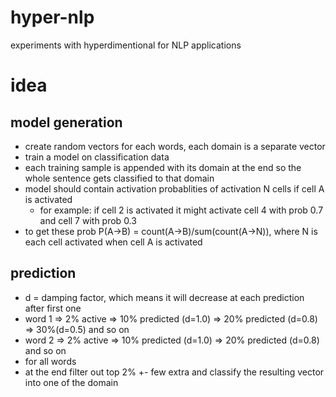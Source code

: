 # hyper-nlp
experiments with hyperdimentional for NLP applications

# idea
## model generation
- create random vectors for each words, each domain is a separate vector
- train a model on classification data
- each training sample is appended with its domain at the end so the whole sentence gets classified to that domain
- model should contain activation probablities of activation N cells if cell A is activated
    - for example: if cell 2 is activated it might activate cell 4 with prob 0.7 and cell 7 with prob 0.3
- to get these prob P(A->B) = count(A->B)/sum(count(A->N)), where N is each cell activated when cell A is activated

## prediction
- d = damping factor, which means it will decrease at each prediction after first one
- word 1 => 2% active => 10% predicted (d=1.0) => 20% predicted (d=0.8) => 30%(d=0.5) and so on
- word 2 => 2% active => 10% predicted (d=1.0) => 20% predicted (d=0.8) and so on
- for all words
- at the end filter out top 2% +- few extra and classify the resulting vector into one of the domain